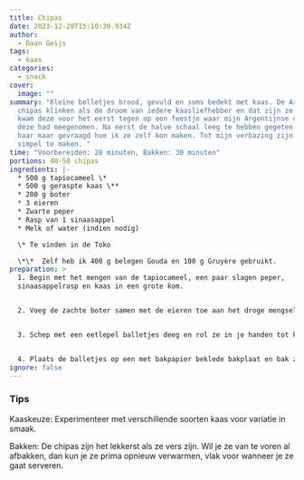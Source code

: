 ```yaml
---
title: Chipas
date: 2023-12-28T15:10:30.934Z
author:
  - Daan Geijs
tags:
  - kaas
categories:
  - snack
cover:
  image: ""
summary: "Kleine bolletjes brood, gevuld en soms bedekt met kaas. De Argentijnse
  chipas klinken als de droom van iedere kaasliefhebber en dat zijn ze ook. Ik
  kwam deze voor het eerst tegen op een feestje waar mijn Argentijnse collega
  deze had meegenomen. Na eerst de halve schaal leeg te hebben gegeten heb ik
  haar maar gevraagd hoe ik ze zelf kon maken. Tot mijn verbazing zijn ze enorm
  simpel te maken. "
time: "Voorbereiden: 20 minuten, Bakken: 30 minuten"
portions: 40-50 chipas
ingredients: |-
  * 500 g tapiocameel \*
  * 500 g geraspte kaas \**
  * 200 g boter
  * 3 eieren
  * Zwarte peper
  * Rasp van 1 sinaasappel
  * Melk of water (indien nodig)

  \* Te vinden in de Toko

  \*\*  Zelf heb ik 400 g belegen Gouda en 100 g Gruyère gebruikt.
preparation: >
  1. Begin met het mengen van de tapiocameel, een paar slagen peper,
  sinaasappelrasp en kaas in een grote kom.


  2. Voeg de zachte boter samen met de eieren toe aan het droge mengsel. Kneed goed door elkaar. Voeg indien nodig beetje bij beetje melk of water toe om een zacht, kneedbaar deeg te vormen.


  3. Schep met een eetlepel balletjes deeg en rol ze in je handen tot kleine balletjes.


  4. Plaats de balletjes op een met bakpapier beklede bakplaat en bak ze in een voorverwarmde oven op 200°C. Let op de balletjes zullen wat uitvloeien dus zorg voor genoeg ruimte. Bak ze 25 tot 30 minuten tot ze goudbruin beginnen te kleuren.
ignore: false
---
```

### Tips

Kaaskeuze: Experimenteer met verschillende soorten kaas voor variatie in smaak.


Bakken: De chipas zijn het lekkerst als ze vers zijn. Wil je ze van te voren al afbakken, dan kun je ze prima opnieuw verwarmen, vlak voor wanneer je ze gaat serveren.
